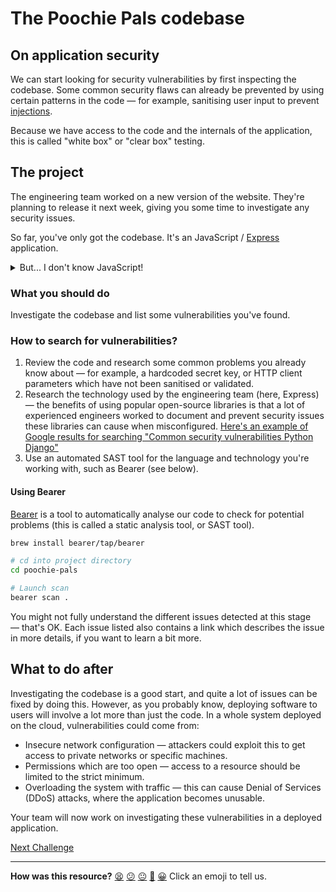 # The Poochie Pals codebase

## On application security

We can start looking for security vulnerabilities by first inspecting the codebase. Some common security flaws can already be prevented by using certain patterns in the code — for example, sanitising user input to prevent [injections](https://owasp.org/Top10/A03_2021-Injection/).

Because we have access to the code and the internals of the application, this is called "white box" or "clear box" testing.

## The project

The engineering team worked on a new version of the website. They're planning to release it next week, giving you some time to investigate any security issues.

So far, you've only got the codebase. It's an JavaScript / [Express](https://expressjs.com/) application.

<details>
<summary>But... I don't know JavaScript!</summary>

That's OK. It's very common to find organisations using different languages across different teams and products or software components. Each team is usually responsible to make sure their software is exempt from security vulnerabilities, but we can still inspect what the application is doing at a high-level, without necessarily focusing on the details. Some common security flaws can be similar from one technology to another.
</details>

### What you should do

Investigate the codebase and list some vulnerabilities you've found.

### How to search for vulnerabilities?

 1. Review the code and research some common problems you already know about — for example, a hardcoded secret key, or HTTP client parameters which have not been sanitised or validated.
 2. Research the technology used by the engineering team (here, Express) — the benefits of using popular open-source libraries is that a lot of experienced engineers worked to document and prevent security issues these libraries can cause when misconfigured. [Here's an example of Google results for searching "Common security vulnerabilities Python Django"](https://www.google.com/search?q=common+security+vulnerabilities+python+django)
 3. Use an automated SAST tool for the language and technology you're working with, such as Bearer (see below).

#### Using Bearer

[Bearer](https://github.com/bearer/bearer) is a tool to automatically analyse our code to check for potential problems (this is called a static analysis tool, or SAST tool).
```bash
brew install bearer/tap/bearer

# cd into project directory
cd poochie-pals

# Launch scan
bearer scan .
```

You might not fully understand the different issues detected at this stage — that's OK. Each issue listed also contains a link which describes the issue in more details, if you want to learn a bit more.

## What to do after

Investigating the codebase is a good start, and quite a lot of issues can be fixed by doing this. However, as you probably know, deploying software to users will involve a lot more than just the code. In a whole system deployed on the cloud, vulnerabilities could come from:
 * Insecure network configuration — attackers could exploit this to get access to private networks or specific machines.
 * Permissions which are too open — access to a resource should be limited to the strict minimum.
 * Overloading the system with traffic — this can cause Denial of Services (DDoS) attacks, where the application becomes unusable.

Your team will now work on investigating these vulnerabilities in a deployed application.

[Next Challenge](02_deployment.md)

<!-- BEGIN GENERATED SECTION DO NOT EDIT -->

---

**How was this resource?**
[😫](https://airtable.com/shrUJ3t7KLMqVRFKR?prefill_Repository=makersacademy%2Fdevops-course&prefill_File=security%2Fprojects%2F01_codebase.md&prefill_Sentiment=😫) [😕](https://airtable.com/shrUJ3t7KLMqVRFKR?prefill_Repository=makersacademy%2Fdevops-course&prefill_File=security%2Fprojects%2F01_codebase.md&prefill_Sentiment=😕) [😐](https://airtable.com/shrUJ3t7KLMqVRFKR?prefill_Repository=makersacademy%2Fdevops-course&prefill_File=security%2Fprojects%2F01_codebase.md&prefill_Sentiment=😐) [🙂](https://airtable.com/shrUJ3t7KLMqVRFKR?prefill_Repository=makersacademy%2Fdevops-course&prefill_File=security%2Fprojects%2F01_codebase.md&prefill_Sentiment=🙂) [😀](https://airtable.com/shrUJ3t7KLMqVRFKR?prefill_Repository=makersacademy%2Fdevops-course&prefill_File=security%2Fprojects%2F01_codebase.md&prefill_Sentiment=😀)
Click an emoji to tell us.

<!-- END GENERATED SECTION DO NOT EDIT -->
